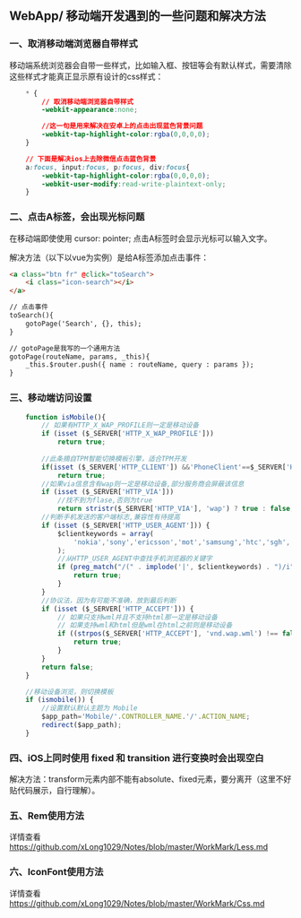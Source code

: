 ## WebApp/ 移动端开发遇到的一些问题和解决方法

### 一、取消移动端浏览器自带样式

移动端系统浏览器会自带一些样式，比如输入框、按钮等会有默认样式，需要清除这些样式才能真正显示原有设计的css样式：

```css
    * {
        // 取消移动端浏览器自带样式
        -webkit-appearance:none;

        //这一句是用来解决在安卓上的点击出现蓝色背景问题
        -webkit-tap-highlight-color:rgba(0,0,0,0);
    }

    // 下面是解决ios上去除微信点击蓝色背景
    a:focus, input:focus, p:focus, div:focus{
        -webkit-tap-highlight-color:rgba(0,0,0,0);
        -webkit-user-modify:read-write-plaintext-only; 
    }
```

### 二、点击A标签，会出现光标问题

在移动端即使使用 cursor: pointer; 点击A标签时会显示光标可以输入文字。

解决方法（以下以vue为实例）是给A标签添加点击事件：

```html
<a class="btn fr" @click="toSearch">
    <i class="icon-search"></i>
</a>

// 点击事件
toSearch(){
    gotoPage('Search', {}, this);
}

// gotoPage是我写的一个通用方法
gotoPage(routeName, params, _this){
    _this.$router.push({ name : routeName, query : params });
}
```

### 三、移动端访问设置

```js        
    function isMobile(){
        // 如果有HTTP_X_WAP_PROFILE则一定是移动设备
        if (isset ($_SERVER['HTTP_X_WAP_PROFILE']))
            return true;
    
        //此条摘自TPM智能切换模板引擎，适合TPM开发
        if(isset ($_SERVER['HTTP_CLIENT']) &&'PhoneClient'==$_SERVER['HTTP_CLIENT'])
            return true;
        //如果via信息含有wap则一定是移动设备,部分服务商会屏蔽该信息
        if (isset ($_SERVER['HTTP_VIA']))
            //找不到为flase,否则为true
            return stristr($_SERVER['HTTP_VIA'], 'wap') ? true : false;
        //判断手机发送的客户端标志,兼容性有待提高
        if (isset ($_SERVER['HTTP_USER_AGENT'])) {
            $clientkeywords = array(
                'nokia','sony','ericsson','mot','samsung','htc','sgh','lg','sharp','sie-','philips','panasonic','alcatel','lenovo','iphone','ipod','blackberry','meizu','android','netfront','symbian','ucweb','windowsce','palm','operamini','operamobi','openwave','nexusone','cldc','midp','wap','mobile'
            );
            //从HTTP_USER_AGENT中查找手机浏览器的关键字
            if (preg_match("/(" . implode('|', $clientkeywords) . ")/i", strtolower($_SERVER['HTTP_USER_AGENT']))) {
                return true;
            }
        }
        //协议法，因为有可能不准确，放到最后判断
        if (isset ($_SERVER['HTTP_ACCEPT'])) {
            // 如果只支持wml并且不支持html那一定是移动设备
            // 如果支持wml和html但是wml在html之前则是移动设备
            if ((strpos($_SERVER['HTTP_ACCEPT'], 'vnd.wap.wml') !== false) && (strpos($_SERVER['HTTP_ACCEPT'], 'text/html') === false || (strpos($_SERVER['HTTP_ACCEPT'], 'vnd.wap.wml') < strpos($_SERVER['HTTP_ACCEPT'], 'text/html')))) {
                return true;
            }
        }
        return false;
    }

    //移动设备浏览，则切换模板
    if (ismobile()) {
        //设置默认默认主题为 Mobile
        $app_path='Mobile/'.CONTROLLER_NAME.'/'.ACTION_NAME;
        redirect($app_path);
    }
```

### 四、iOS上同时使用 fixed 和 transition 进行变换时会出现空白
 
解决方法：transform元素内部不能有absolute、fixed元素，要分离开（这里不好贴代码展示，自行理解）。

### 五、Rem使用方法

详情查看 https://github.com/xLong1029/Notes/blob/master/WorkMark/Less.md

### 六、IconFont使用方法

详情查看 https://github.com/xLong1029/Notes/blob/master/WorkMark/Css.md